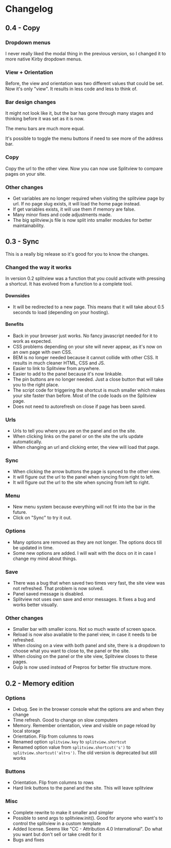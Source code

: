 # Changelog

## 0.4 - Copy

### Dropdown menus

I never really liked the modal thing in the previous version, so I changed it to more native Kirby dropdown menus.

### View + Orientation

Before, the view and orientation was two different values that could be set. Now it's only "view". It results in less code and less to think of.

### Bar design changes

It might not look like it, but the bar has gone through many stages and thinking before it was set as it is now.

The menu bars are much more equal.

It's possible to toggle the menu buttons if need to see more of the address bar.

### Copy

Copy the url to the other view. Now you can now use Splitview to compare pages on your site.

### Other changes

- Get variables are no longer required when visiting the splitview page by url. If no page slug exists, it will load the home page instead.
- If get variables exists, it will use them if memory are false.
- Many minor fixes and code adjustments made.
- The big splitview.js file is now split into smaller modules for better maintainability.

## 0.3 - Sync

This is a really big release so it's good for you to know the changes.

### Changed the way it works

In version 0.2 splitview was a function that you could activate with pressing a shortcut. It has evolved from a function to a complete tool.

#### Downsides
- It will be redirected to a new page. This means that it will take about 0.5 seconds to load (depending on your hosting).

#### Benefits
- Back in your browser just works. No fancy javascript needed for it to work as expected.
- CSS problems depending on your site will never appear, as it's now on an own page with own CSS.
- BEM is no longer needed because it cannot collide with other CSS. It results in much cleaner HTML, CSS and JS.
- Easier to link to Splitview from anywhere.
- Easier to add to the panel because it's now linkable.
- The pin buttons are no longer needed. Just a close button that will take you to the right place.
- The script code for triggering the shortcut is much smaller which makes your site faster than before. Most of the code loads on the Splitview page.
- Does not need to autorefresh on close if page has been saved.

### Urls

- Urls to tell you where you are on the panel and on the site.
- When clicking links on the panel or on the site the urls update automatically.
- When changing an url and clicking enter, the view will load that page.

### Sync

- When clicking the arrow buttons the page is synced to the other view.
- It will figure out the url to the panel when syncing from right to left.
- It will figure out the url to the site when syncing from left to right.

### Menu

- New menu system because everything will not fit into the bar in the future.
- Click on "Sync" to try it out.

### Options

- Many options are removed as they are not longer. The options docs till be updated in time.
- Some new options are added. I will wait with the docs on it in case I change my mind about things.

### Save

- There was a bug that when saved two times very fast, the site view was not refreshed. That problem is now solved.
- Panel saved message is disabled.
- Splitview not uses own save and error messages. It fixes a bug and works better visually.

### Other changes

- Smaller bar with smaller icons. Not so much waste of screen space.
- Reload is now also available to the panel view, in case it needs to be refreshed.
- When closing on a view with both panel and site, there is a dropdown to choose what you want to close to, the panel or the site.
- When closing on the panel or the site view, Splitview closes to these pages.
- Gulp is now used instead of Prepros for better file structure more.

## 0.2 - Memory edition

### Options

- Debug. See in the browser console what the options are and when they change
- Time refresh. Good to change on slow computers
- Memory. Remember orientation, view and visible on page reload by local storage
- Orientation. Flip from columns to rows
- Renamed option `splitview.key` to `splitview.shortcut`
- Renamed option value from `splitview.shortcut('s')` to `splitview.shortcut('alt+s')`. The old version is deprecated but still works

### Buttons

- Orientation. Flip from columns to rows
- Hard link buttons to the panel and the site. This will leave splitview

### Misc

- Complete rewrite to make it smaller and simpler
- Possible to send args to splitview.init(). Good for anyone who want's to control the splitview in a custom template
- Added license. Seems like "CC - Attribution 4.0 International". Do what you want but don't sell or take credit for it
- Bugs and fixes